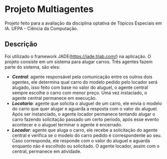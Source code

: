 # Projeto Multiagentes

Projeto feito para a avaliação da disciplina optativa de Tópicos Especiais em IA. UFPA - Ciência da Computação.
## Descrição
Foi utilizado o framework JADE(https://jade.tilab.com/) na aplicação.
O projeto consiste em um sistema para alugar carros. Três agentes fazem parte do sistema, são eles:

- ***Central***: agente responsável pela comunicação entre os outros dois agentes, ele determina qual carro do modelo pedido pelo locador será alugado, isso feito com base no valor do aluguel, o agente central sempre escolhe o carro com menor preço. Uma vez instaciado, o agente central permanece em execução.
- ***Locatario***: agente que solicita o aluguel de um carro, ele envia o modelo do carro que quer alugar e aguarda a resposta com o valor do aluguel. Após ser instanciado, o agente locador permanece tentando alugar o carro fazendo solicitação passado um certo período, após esse evento acontecer e o aluguel terminar o agente é encerrado.
- ***Locador***: agente que aluga o carro, ele recebe a solicitação do agente central e verifica se o modelo do carro pedido é correspondente ao seu. Caso corresponda, ele responde com o valor do aluguel e aguarda enquanto não é escolhido ou solicitado. O agente locador, assim com o central, permanece em atividade.
